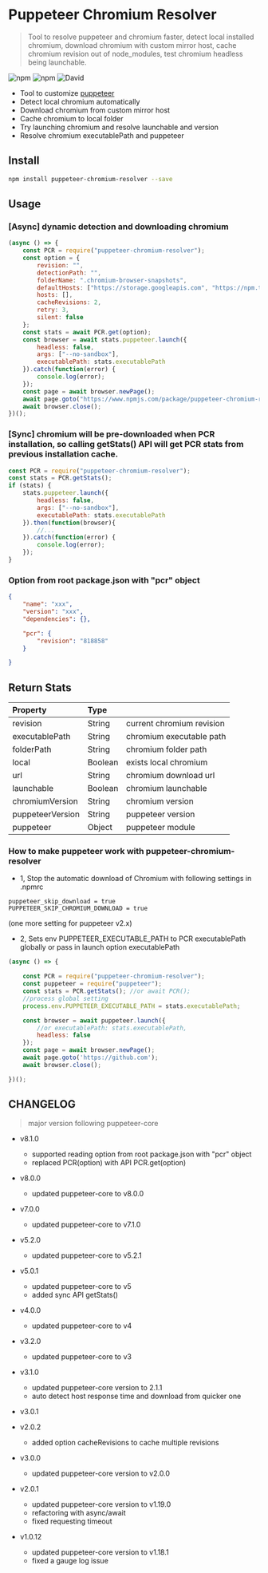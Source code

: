 
# Puppeteer Chromium Resolver
> Tool to resolve puppeteer and chromium faster, detect local installed chromium, download chromium with custom mirror host, cache chromium revision out of node_modules, test chromium headless being launchable.

![npm](https://img.shields.io/npm/v/puppeteer-chromium-resolver.svg)
![npm](https://img.shields.io/npm/dt/puppeteer-chromium-resolver.svg)
![David](https://img.shields.io/david/cenfun/puppeteer-chromium-resolver.svg)

* Tool to customize [puppeteer](https://github.com/GoogleChrome/puppeteer)
* Detect local chromium automatically
* Download chromium from custom mirror host
* Cache chromium to local folder
* Try launching chromium and resolve launchable and version
* Resolve chromium executablePath and puppeteer


## Install 
```sh
npm install puppeteer-chromium-resolver --save
```
## Usage
### [Async] dynamic detection and downloading chromium
```js
(async () => {
    const PCR = require("puppeteer-chromium-resolver");
    const option = {
        revision: "",
        detectionPath: "",
        folderName: ".chromium-browser-snapshots",
        defaultHosts: ["https://storage.googleapis.com", "https://npm.taobao.org/mirrors"],
        hosts: [],
        cacheRevisions: 2,
        retry: 3,
        silent: false
    };
    const stats = await PCR.get(option);
    const browser = await stats.puppeteer.launch({
        headless: false,
        args: ["--no-sandbox"],
        executablePath: stats.executablePath
    }).catch(function(error) {
        console.log(error);
    });
    const page = await browser.newPage();
    await page.goto("https://www.npmjs.com/package/puppeteer-chromium-resolver");
    await browser.close();
})();
```

### [Sync] chromium will be pre-downloaded when PCR installation, so calling getStats() API will get PCR stats from previous installation cache.
```js
const PCR = require("puppeteer-chromium-resolver");
const stats = PCR.getStats();
if (stats) {
    stats.puppeteer.launch({
        headless: false,
        args: ["--no-sandbox"],
        executablePath: stats.executablePath
    }).then(function(browser){
        //...
    }).catch(function(error) {
        console.log(error);
    });
}
```

### Option from root package.json with "pcr" object
```json
{
    "name": "xxx",
    "version": "xxx",
    "dependencies": {},

    "pcr": {
        "revision": "818858"
    }

}
```

## Return Stats
|Property        | Type    |                          |
| :--------------| :------ | :----------------------  |
|revision        | String  |current chromium revision |
|executablePath  | String  |chromium executable path  |
|folderPath      | String  |chromium folder path      |
|local           | Boolean |exists local chromium     |
|url             | String  |chromium download url     |
|launchable      | Boolean |chromium launchable       |
|chromiumVersion | String  |chromium version          |
|puppeteerVersion| String  |puppeteer version         |
|puppeteer       | Object  |puppeteer module          |


### How to make puppeteer work with puppeteer-chromium-resolver
* 1, Stop the automatic download of Chromium with following settings in .npmrc 
```
puppeteer_skip_download = true
PUPPETEER_SKIP_CHROMIUM_DOWNLOAD = true
```
(one more setting for puppeteer v2.x)

* 2, Sets env PUPPETEER_EXECUTABLE_PATH to PCR executablePath globally or pass in launch option executablePath
```js
(async () => {

    const PCR = require("puppeteer-chromium-resolver");
    const puppeteer = require("puppeteer");
    const stats = PCR.getStats(); //or await PCR();
    //process global setting
    process.env.PUPPETEER_EXECUTABLE_PATH = stats.executablePath;

    const browser = await puppeteer.launch({
        //or executablePath: stats.executablePath,
        headless: false
    });
    const page = await browser.newPage();
    await page.goto('https://github.com');
    await browser.close();

})();
```


## CHANGELOG 
> major version following puppeteer-core

+ v8.1.0
  - supported reading option from root package.json with "pcr" object
  - replaced PCR(option) with API PCR.get(option)

+ v8.0.0
  - updated puppeteer-core to v8.0.0

+ v7.0.0
  - updated puppeteer-core to v7.1.0

+ v5.2.0
  - updated puppeteer-core to v5.2.1

+ v5.0.1
  - updated puppeteer-core to v5
  - added sync API getStats()

+ v4.0.0
  - updated puppeteer-core to v4

+ v3.2.0
  - updated puppeteer-core to v3

+ v3.1.0
  - updated puppeteer-core version to 2.1.1
  - auto detect host response time and download from quicker one

+ v3.0.1
+ v2.0.2
  - added option cacheRevisions to cache multiple revisions

+ v3.0.0
  - updated puppeteer-core version to v2.0.0

+ v2.0.1
  - updated puppeteer-core version to v1.19.0
  - refactoring with async/await
  - fixed requesting timeout

+ v1.0.12
  - updated puppeteer-core version to v1.18.1
  - fixed a gauge log issue
